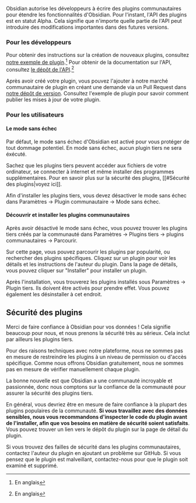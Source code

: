 Obsidian autorise les développeurs à écrire des plugins communautaires pour étendre les fonctionnalités d'Obsidian.
Pour l'instant, l'API des plugins est en statut Alpha. Cela signifie que n'importe quelle partie de l'API peut introduire des modifications importantes dans des futures versions.

### Pour les développeurs

Pour obtenir des instructions sur la création de nouveaux plugins, consultez [notre exemple de plugin](https://github.com/obsidianmd/obsidian-sample-plugin).[^1]
Pour obtenir de la documentation sur l'API, consultez [le dépôt de l'API](https://github.com/obsidianmd/obsidian-api).[^2]

Après avoir créé votre plugin, vous pouvez l'ajouter à notre marché communautaire de plugin en créant une demande via un Pull Request dans [notre dépôt de version](https://github.com/obsidianmd/obsidian-releases). Consultez l'exemple de plugin pour savoir comment publier les mises à jour de votre plugin.

### Pour les utilisateurs
#### Le mode sans échec

Par défaut, le mode sans échec d'Obsidian est activé pour vous protéger de tout dommage potentiel. En mode sans échec, aucun plugin tiers ne sera éxécuté.

Sachez que les plugins tiers peuvent accéder aux fichiers de votre ordinateur, se connecter à internet et même installer des programmes supplémentaires. Pour en savoir plus sur la sécurité des plugins, [[#Sécurité des plugins|voyez ici]].

Afin d'installer les plugins tiers, vous devez désactiver le mode sans échec dans Paramètres → Plugin communautaire → Mode sans échec.

#### Découvrir et installer les plugins communautaires

Après avoir désactivé le mode sans échec, vous pouvez trouver les plugins tiers créés par la communauté dans Paramètres → Plugins tiers → plugins communautaires → Parcourir.

Sur cette page, vous pouvez parcourir les plugins par popularité, ou rechercher des plugins spécifiques. Cliquez sur un plugin pour voir les détails et les instructions de l'auteur du plugin. Dans la page de détails, vous pouvez cliquer sur "Installer" pour installer un plugin.

Après l'installation, vous trouverez les plugins installés sous Paramètres →  Plugin tiers. Ils doivent être activés pour prendre effet. Vous pouvez également les désinstaller à cet endroit.

## Sécurité des plugins

Merci de faire confiance à Obsidian pour vos données ! Cela signifie beaucoup pour nous, et nous prenons la sécurité très au sérieux. Cela inclut par ailleurs les plugins tiers.

Pour des raisons techniques avec notre plateforme, nous ne sommes pas en mesure de restreindre les plugins à un niveau de permission ou d'accès spécifique. Comme nous offrons Obsidian gratuitement, nous ne sommes pas en mesure de vérifier manuellement chaque plugin.

La bonne nouvelle est que Obsidian a une communauté incroyable et passionnée, donc nous comptons sur la confiance de la communauté pour assurer la sécurité des plugins tiers.

En général, vous devriez être en mesure de faire confiance à la plupart des plugins populaires de la communauté. **Si vous travaillez avec des données sensibles, nous vous recommandons d'inspecter le code du plugin avant de l'installer, afin que vos besoins en matière de sécurité soient satisfaits**. Vous pouvez trouver un lien vers le dépôt du plugin sur la page de détail du plugin.

Si vous trouvez des failles de sécurité dans les plugins communautaires, contactez l'auteur du plugin en ajoutant un problème sur GitHub. Si vous pensez que le plugin est malveillant, contactez-nous pour que le plugin soit examiné et supprimé.


[^1]: En anglais
[^2]: En anglais